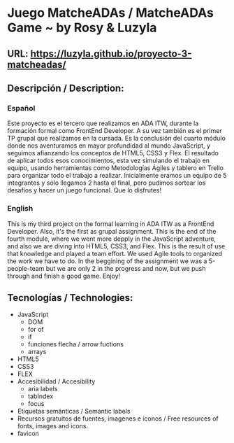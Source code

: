 # Juego MatcheADAs / MatcheADAs Game ~ by Rosy & Luzyla

## URL: https://luzyla.github.io/proyecto-3-matcheadas/

## Descripción / Description:
### Español
Este proyecto es el tercero que realizamos en ADA ITW, durante la formación formal como FrontEnd Developer. A su vez también es el primer TP grupal que realizamos en la cursada. Es la conclusión del cuarto módulo donde nos aventuramos en mayor profundidad al mundo JavaScript, y seguimos afianzando los conceptos de HTML5, CSS3 y Flex. El resultado de aplicar todos esos conocimientos, esta vez simulando el trabajo en equipo, usando herramientas como Metodologías Ágiles y tablero en Trello para organizar todo el trabajo a realizar. Inicialmente eramos un equipo de 5 integrantes y sólo llegamos 2 hasta el final, pero pudimos sortear los desafíos y hacer un juego funcional.
Que lo disfrutes!

### English
This is my third project on the formal learning in ADA ITW as a FrontEnd Developer. Also, it's the first as grupal assignment. This is the end of the fourth module, where we went more depply in the JavaScript adventure, and also we are diving into HTML5, CSS3, and Flex. This is the result of use that knowledge and played a team effort. We used Agile tools to organized the work we have to do. In the beggining of the assignment we was a 5-people-team but we are only 2 in the progress and now, but we push through and finish a good game.
Enjoy!

## Tecnologías / Technologies:
- JavaScript
    - DOM
    - for of
    - if
    - funciones flecha / arrow fuctions
    - arrays
- HTML5
- CSS3
- FLEX
- Accesibilidad / Accesibility
    - aria labels
    - tabIndex
    - focus
- Etiquetas semánticas / Semantic labels
- Recursos gratuitos de fuentes, imagenes e íconos / Free resources of fonts, images and icons.
- favicon
